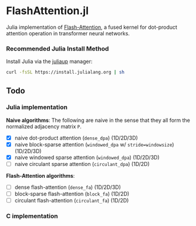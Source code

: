 # FlashAttention.jl
Julia implementation of [Flash-Attention](https://github.com/HazyResearch/flash-attention),
a fused kernel for dot-product attention operation in transformer neural networks.

### Recommended Julia Install Method
Install Julia via the [juliaup](https://github.com/JuliaLang/juliaup) manager:
```bash
curl -fsSL https://install.julialang.org | sh
```

## Todo
### Julia implementation

**Naive algorithms**:
The following are naive in the sense that they all form the normalized adjacency matrix `P`.

- [x] naive dot-product attention (`dense_dpa`) (1D/2D/3D)
- [x] naive block-sparse attention (`windowed_dpa` w/ `stride=windowsize`) (1D/2D/3D)
- [x] naive windowed sparse attention (`windowed_dpa`) (1D/2D/3D)
- [ ] naive circulant sparse attention (`circulant_dpa`) (1D/2D)

**Flash-Attention algorithms**:
- [ ] dense flash-attention (`dense_fa`) (1D/2D/3D)
- [ ] block-sparse flash-attention (`block_fa`) (1D/2D)
- [ ] circulant flash-attention (`circulant_fa`) (1D/2D)

### C implementation

